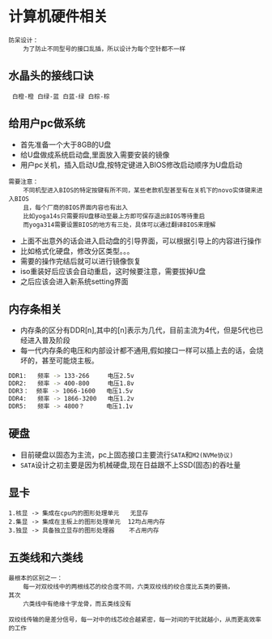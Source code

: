 # 计算机硬件相关

```
防呆设计：
    为了防止不同型号的接口乱插，所以设计为每个空针都不一样
```

## 水晶头的接线口诀
``` 白橙-橙 白绿-蓝 白蓝-绿 白棕-棕```

## 给用户pc做系统 
- 首先准备一个大于8GB的U盘
- 给U盘做成系统启动盘,里面放入需要安装的镜像
- 用户pc关机，插入启动U盘,按特定键进入BIOS修改启动顺序为U盘启动
```
需要注意： 
    不同机型进入BIOS的特定按键有所不同，某些老款机型甚至有在关机下的novo实体键来进入BIOS
    且，每个厂商的BIOS界面内容也有出入
    比如yoga14s只需要将U盘移动至最上方即可保存退出BIOS等待重启
    而yoga314需要设置BIOS的地方有三处，具体可以通过翻译BIOS来理解
```

- 上面不出意外的话会进入启动盘的引导界面，可以根据引导上的内容进行操作
- 比如格式化硬盘，修改分区类型。。。
- 需要的操作完结后就可以进行镜像恢复
- iso重装好后应该会自动重启，这时候要注意，需要拔掉U盘
- 之后应该会进入新系统setting界面

## 内存条相关
- 内存条的区分有DDR[n],其中的[n]表示为几代，目前主流为4代，但是5代也已经进入普及阶段
- 每一代内存条的电压和内部设计都不通用,假如接口一样可以插上去的话，会烧坏的，甚至可能烧主板。
```sh
DDR1:   频率 -> 133-266     电压2.5v
DDR2:   频率 -> 400-800     电压1.8v
DDR3：  频率 -> 1066-1600   电压1.5v
DDR4:   频率 -> 1866-3200   电压1.2v
DDR5:   频率 -> 4800？      电压1.1v
```

## 硬盘
- 目前硬盘以固态为主流，pc上固态接口主要流行```SATA```和```M2(NVMe协议)```
- ```SATA```设计之初主要是因为机械硬盘,现在日益跟不上SSD(固态)的吞吐量

## 显卡
```
1.核显 -> 集成在cpu内的图形处理单元   无显存
2.集显 -> 集成在主板上的图形处理单元  12均占用内存
3.独显 -> 具备独立显存的图形处理器    不占用内存
```

## 五类线和六类线
```
最根本的区别之一：
    每一对双绞线中的两根线芯的绞合度不同，六类双绞线的绞合度比五类的要搞，
其次
    六类线中有绝缘十字龙骨，而五类线没有

双绞线传输的是差分信号，每一对中的线芯绞合越紧密，每一对间的干扰就越小，从而更高效率的工作
```
